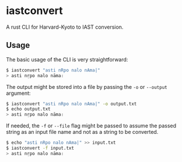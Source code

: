 # iastconvert

A rust CLI for Harvard-Kyoto to IAST conversion.

## Usage

The basic usage of the CLI is very straightforward:

```bash
$ iastconvert "asti nRpo nalo nAma|"
> asti nṛpo nalo nāma।
```

The output might be stored into a file by passing the `-o` or `--output` argument:

```bash
$ iastconvert "asti nRpo nalo nAma|" -o output.txt
$ echo output.txt
> asti nṛpo nalo nāma।
```

If needed, the `-f` or `--file` flag might be passed to assume the passed string as an input file name and not as a string to be converted.

```bash
$ echo "asti nRpo nalo nAma|" >> input.txt
$ iastconvert -f input.txt
> asti nṛpo nalo nāma।
```

